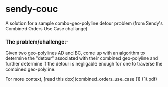 # sendy-couc
A solution for a sample combo-geo-polyline detour problem (from Sendy's Combined Orders Use Case challange)

### The problem/challenge:-
Given two geo-polylines AD and BC, come up with an algorithm to determine
the "detour" associated with their combined geo-polyline and further determine
if the detour is negligable enough for one to traverse the combined geo-polyline.

For more context, [read this dox](combined_orders_use_case (1) (1).pdf)
